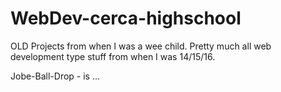 # WebDev-cerca-highschool
OLD Projects from when I was a wee child. Pretty much all web development type stuff from when I was 14/15/16.
 
Jobe-Ball-Drop - is ...
